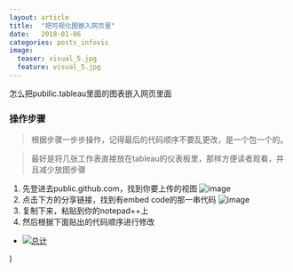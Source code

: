 ```yaml
---
layout: article
title:  "把可视化图嵌入网页里"
date:   2018-01-06
categories: posts_infovis
image:
  teaser: visual_5.jpg
  feature: visual_5.jpg
---
```

怎么把pubilic.tableau里面的图表嵌入网页里面

### 操作步骤

> 根据步骤一步步操作，记得最后的代码顺序不要乱更改，是一个包一个的。

> 最好是将几张工作表直接放在tableau的仪表板里，那样方便读者观看，并且减少放图步骤

1. 先登进去public.github.com，找到你要上传的视图
![image](https://kristina579.github.io/images/share.jpg)
2. 点击下方的分享链接，找到有embed code的那一串代码
![image](https://kristina579.github.io/images/load.jpg)
3. 复制下来，粘贴到你的notepad++上
4. 然后根据下面贴出的代码顺序进行修改

- <div class='tableauPlaceholder' id='viz1515242650823' style='position: relative'>
        <noscript><a href='#'><img alt='总计 '
		src='https:&#47;&#47;public.tableau.com&#47;static&#47;images&#47;4_&#47;4_540&#47;sheet3&#47;1_rss.png' style='border: none' /></a>
		</noscript>
		<object class='tableauViz'  style='display:none;'><param name='host_url' value='https%3A%2F%2Fpublic.tableau.com%2F' /> <param name='embed_code_version' value='3' /> <param name='site_root' value='' /><param name='name' value='4_540&#47;sheet3' /><param name='tabs' value='no' /><param name='toolbar' value='yes' /><param name='static_image' value='https:&#47;&#47;public.tableau.com&#47;static&#47;images&#47;4_&#47;4_540&#47;sheet3&#47;1.png' /> <param name='animate_transition' value='yes' /><param name='display_static_image' value='yes' /><param name='display_spinner' value='yes' /><param name='display_overlay' value='yes' /><param name='display_count' value='yes' />
		</object>
</div>                
<script type='text/javascript'>                    var divElement = document.getElementById('viz1515242650823');                    var vizElement = divElement.getElementsByTagName('object')[0];                    vizElement.style.width='100%';vizElement.style.height=(divElement.offsetWidth*0.75)+'px';                    var scriptElement = document.createElement('script');                    scriptElement.src = 'https://public.tableau.com/javascripts/api/viz_v1.js';                    vizElement.parentNode.insertBefore(scriptElement, vizElement);                
</script>)

